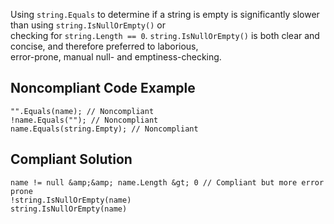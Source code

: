 
Using `string.Equals` to determine if a string is empty is significantly slower than using `string.IsNullOrEmpty()` or<br>checking for `string.Length == 0`. `string.IsNullOrEmpty()` is both clear and concise, and therefore preferred to laborious,<br>error-prone, manual null- and emptiness-checking.

## Noncompliant Code Example


    "".Equals(name); // Noncompliant
    !name.Equals(""); // Noncompliant
    name.Equals(string.Empty); // Noncompliant


## Compliant Solution


    name != null &amp;&amp; name.Length &gt; 0 // Compliant but more error prone
    !string.IsNullOrEmpty(name)
    string.IsNullOrEmpty(name)


